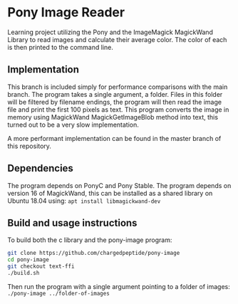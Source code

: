 # Pony Image Reader

Learning project utilizing the Pony and the ImageMagick MagickWand Library to read images and calculate their average color.
The color of each is then printed to the command line.
## Implementation
This branch is included simply for performance comparisons with the main branch.
The program takes a single argument, a folder.
Files in this folder will be filtered by filename endings, the program will then read the image file and print the first 100 pixels as text.
This program converts the image in memory using MagickWand MagickGetImageBlob method into text, this turned out to be a very slow implementation. 

A more performant implementation can be found in the master branch of this repository.

## Dependencies
The program depends on PonyC and Pony Stable.
The program depends on version 16 of MagickWand, this can be installed as a shared library on Ubuntu 18.04 using:
`apt install libmagickwand-dev`

## Build and usage instructions
To build both the c library and the pony-image program:

```bash
git clone https://github.com/chargedpeptide/pony-image
cd pony-image
git checkout text-ffi
./build.sh
```

Then run the program with a single argument pointing to a folder of images:
`./pony-image ../folder-of-images`

